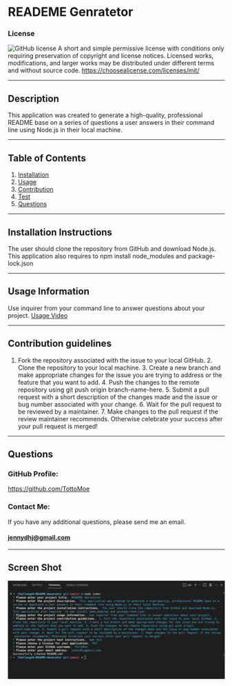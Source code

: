 # READEME Genratetor

  ### License
  ![GitHub license](https://img.shields.io/badge/license-MIT-blue.svg)
  A short and simple permissive license with conditions only requiring preservation of copyright and license notices. Licensed works, modifications, and larger works may be distributed under different terms and without source code.
  https://choosealicense.com/licenses/mit/
  ***
  
  ## Description
  This application was created to generate a high-quality, professional README base on a series of questions a user answers in their command line using Node.js in their local machine.
  ***
  
  ## Table of Contents
  1. [Installation](#installation)
  2. [Usage](#usage)
  3. [Contribution](#contribution)
  4. [Test](#test)
  5. [Questions](#questions)
  ***
  
  <a name="installation"></a>
  ## Installation Instructions
  
  The user should clone the repository from GitHub and download Node.js. This application also requires  to npm install node_modules and package-lock.json
  ***
  
  <a name="usage"></a>
  ## Usage Information
  
  Use inquirer from your command line to answer questions about your project.
  [Usage Video](https://drive.google.com/file/d/1ibDO3GGxPmTkrw4Ltht343T_Utw34eOZ/view)
  ***
  
  <a name="contribution"></a>
  ## Contribution guidelines
  1. Fork the repository associated with the issue to your local GitHub. 2. Clone the repository to your local machine. 3. Create a new branch and make appropriate changes for the issue you are trying to address or the feature that you want to add. 4. Push the changes to the remote repository using git push origin branch-name-here. 5. Submit a pull request with a short description of the changes made and the issue or bug number associated with your change. 6. Wait for the pull request to be reviewed by a maintainer. 7. Make changes to the pull request if the review maintainer recommends. Otherwise celebrate your success after your pull request is merged!
  ***
  
  <a name="questions"></a>
  ## Questions
  
  ### GitHub Profile:
  https://github.com/TottoMoe
  
  ### Contact Me:
  If you have any additional questions, please send me an email.
  #### jennydhj@gmail.com 
  ***
  
  ## Screen Shot
  ![Screen-Shot](./Screen-Shot%20.png)